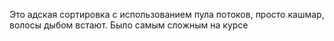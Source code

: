 Это адская сортировка с использованием пула потоков, просто кашмар, волосы дыбом встают. Было самым сложным на курсе
